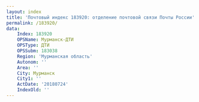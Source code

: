 ```yaml
---
layout: index
title: 'Почтовый индекс 183920: отделение почтовой связи Почты России'
permalink: /183920/
data:
    Index: 183920
    OPSName: Мурманск-ДТИ
    OPSType: ДТИ
    OPSSubm: 183038
    Region: 'Мурманская область'
    Autonom: ''
    Area: ''
    City: Мурманск
    City1: ''
    ActDate: '20180724'
    IndexOld: ''
---
```

